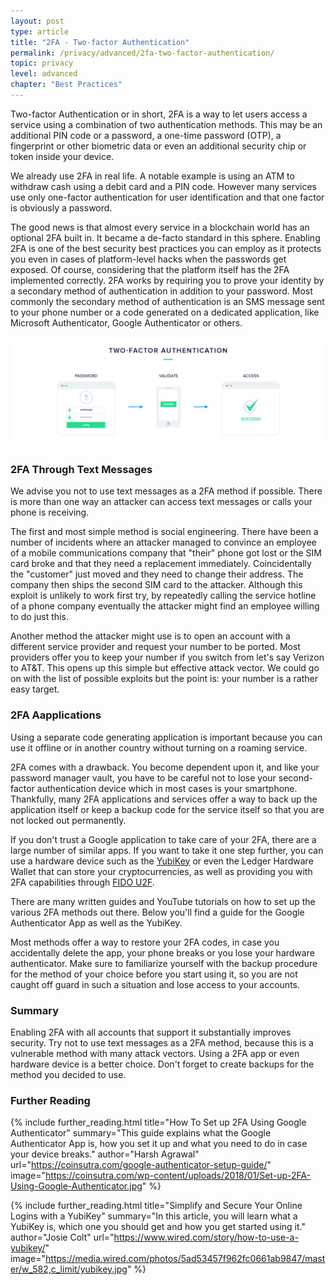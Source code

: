 ```yaml
---
layout: post
type: article
title: "2FA - Two-factor Authentication"
permalink: /privacy/advanced/2fa-two-factor-authentication/
topic: privacy
level: advanced
chapter: "Best Practices"
---
```


Two-factor Authentication or in short, 2FA is a way to let users access a service using a combination of two authentication methods. This may be an additional PIN code or a password, a one-time password (OTP), a fingerprint or other biometric data or even an additional security chip or token inside your device.

We already use 2FA in real life. A notable example is using an ATM to withdraw cash using a debit card and a PIN code. However many services use only one-factor authentication for user identification and that one factor is obviously a password.

The good news is that almost every service in a blockchain world has an optional 2FA built in. It became a de-facto standard in this sphere. Enabling 2FA is one of the best security best practices you can employ as it protects you even in cases of platform-level hacks when the passwords get exposed. Of course, considering that the platform itself has the 2FA implemented correctly. 2FA works by requiring you to prove your identity by a secondary method of authentication in addition to your password. Most commonly the secondary method of authentication is an SMS message sent to your phone number or a code generated on a dedicated application, like Microsoft Authenticator, Google Authenticator or others. 

![2FA](/assets/post_files/privacy/advanced/2FA/2FA.jpg)

### 2FA Through Text Messages

We advise you not to use text messages as a 2FA method if possible. There is more than one way an attacker can access text messages or calls your phone is receiving. 

The first and most simple method is social engineering. There have been a number of incidents where an attacker managed to convince an employee of a mobile communications company that "their" phone got lost or the SIM card broke and that they need a replacement immediately. Coincidentally the "customer" just moved and they need to change their address. The company then ships the second SIM card to the attacker. Although this exploit is unlikely to work first try, by repeatedly calling the service hotline of a phone company eventually the attacker might find an employee willing to do just this. 

Another method the attacker might use is to open an account with a different service provider and request your number to be ported. Most providers offer you to keep your number if you switch from let's say Verizon to AT&T. This opens up this simple but effective attack vector. We could go on with the list of possible exploits but the point is: your number is a rather easy target.

### 2FA Aapplications

Using a separate code generating application is important because you can use it offline or in another country without turning on a roaming service. 

2FA comes with a drawback. You become dependent upon it, and like your password manager vault, you have to be careful not to lose your second-factor authentication device which in most cases is your smartphone. Thankfully, many 2FA applications and services offer a way to back up the application itself or keep a backup code for the service itself so that you are not locked out permanently.

If you don't trust a Google application to take care of your 2FA, there are a large number of similar apps. If you want to take it one step further, you can use a hardware device such as the [YubiKey](https://www.yubico.com/) or even the Ledger Hardware Wallet that can store your cryptocurrencies, as well as providing you with 2FA capabilities through [FIDO U2F](https://support.ledger.com/hc/en-us/articles/115005198545-FIDO-U2F). 

There are many written guides and YouTube tutorials on how to set up the various 2FA methods out there. Below you'll find a guide for the Google Authenticator App as well as the YubiKey.

Most methods offer a way to restore your 2FA codes, in case you accidentally delete the app, your phone breaks or you lose your hardware authenticator. Make sure to familiarize yourself with the backup procedure for the method of your choice before you start using it, so you are not caught off guard in such a situation and lose access to your accounts.

### Summary

Enabling 2FA with all accounts that support it substantially improves security. Try not to use text messages as a 2FA method, because this is a vulnerable method with many attack vectors. Using a 2FA app or even hardware device is a better choice. Don't forget to create backups for the method you decided to use.


### Further Reading

{%
  include further_reading.html
  title="How To Set up 2FA Using Google Authenticator"
  summary="This guide explains what the Google Authenticator App is, how you set it up and what you need to do in case your device breaks."
  author="Harsh Agrawal"
  url="https://coinsutra.com/google-authenticator-setup-guide/"
  image="https://coinsutra.com/wp-content/uploads/2018/01/Set-up-2FA-Using-Google-Authenticator.jpg"
%}

{%
  include further_reading.html
  title="Simplify and Secure Your Online Logins with a YubiKey"
  summary="In this article, you will learn what a YubiKey is, which one you should get and how you get started using it."
  author="Josie Colt"
  url="https://www.wired.com/story/how-to-use-a-yubikey/"
  image="https://media.wired.com/photos/5ad53457f962fc0661ab9847/master/w_582,c_limit/yubikey.jpg"
%}

